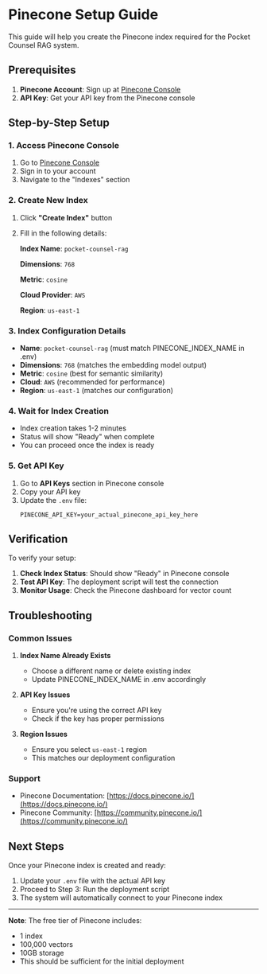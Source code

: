 # Pinecone Setup Guide

This guide will help you create the Pinecone index required for the Pocket Counsel RAG system.

## Prerequisites

1. **Pinecone Account**: Sign up at [Pinecone Console](https://app.pinecone.io/)
2. **API Key**: Get your API key from the Pinecone console

## Step-by-Step Setup

### 1. Access Pinecone Console

1. Go to [Pinecone Console](https://app.pinecone.io/)
2. Sign in to your account
3. Navigate to the "Indexes" section

### 2. Create New Index

1. Click **"Create Index"** button
2. Fill in the following details:

   **Index Name**: `pocket-counsel-rag`
   
   **Dimensions**: `768`
   
   **Metric**: `cosine`
   
   **Cloud Provider**: `AWS`
   
   **Region**: `us-east-1`

### 3. Index Configuration Details

- **Name**: `pocket-counsel-rag` (must match PINECONE_INDEX_NAME in .env)
- **Dimensions**: `768` (matches the embedding model output)
- **Metric**: `cosine` (best for semantic similarity)
- **Cloud**: `AWS` (recommended for performance)
- **Region**: `us-east-1` (matches our configuration)

### 4. Wait for Index Creation

- Index creation takes 1-2 minutes
- Status will show "Ready" when complete
- You can proceed once the index is ready

### 5. Get API Key

1. Go to **API Keys** section in Pinecone console
2. Copy your API key
3. Update the `.env` file:
   ```
   PINECONE_API_KEY=your_actual_pinecone_api_key_here
   ```

## Verification

To verify your setup:

1. **Check Index Status**: Should show "Ready" in Pinecone console
2. **Test API Key**: The deployment script will test the connection
3. **Monitor Usage**: Check the Pinecone dashboard for vector count

## Troubleshooting

### Common Issues

1. **Index Name Already Exists**
   - Choose a different name or delete existing index
   - Update PINECONE_INDEX_NAME in .env accordingly

2. **API Key Issues**
   - Ensure you're using the correct API key
   - Check if the key has proper permissions

3. **Region Issues**
   - Ensure you select `us-east-1` region
   - This matches our deployment configuration

### Support

- Pinecone Documentation: [https://docs.pinecone.io/](https://docs.pinecone.io/)
- Pinecone Community: [https://community.pinecone.io/](https://community.pinecone.io/)

## Next Steps

Once your Pinecone index is created and ready:

1. Update your `.env` file with the actual API key
2. Proceed to Step 3: Run the deployment script
3. The system will automatically connect to your Pinecone index

---

**Note**: The free tier of Pinecone includes:
- 1 index
- 100,000 vectors
- 10GB storage
- This should be sufficient for the initial deployment 